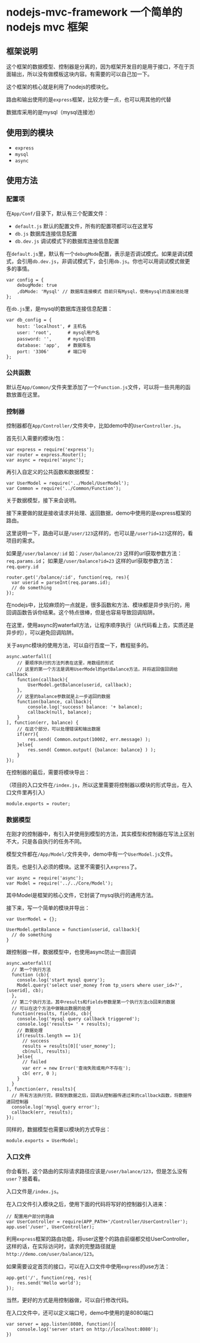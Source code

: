 # nodejs-mvc-framework 一个简单的nodejs mvc 框架

## 框架说明

这个框架的数据模型、控制器是分离的，因为框架开发目的是用于接口，不在于页面输出，所以没有做模板这块内容。有需要的可以自己加一下。

这个框架的核心就是利用了nodejs的模块化。

路由和输出使用的是`express`框架，比较方便一点，也可以用其他的代替

数据库采用的是mysql（mysql连接池）

## 使用到的模块

- `express`
- `mysql`
- `async`

## 使用方法

### 配置项

在`App/Conf/`目录下，默认有三个配置文件：

- `default.js` 默认的配置文件，所有的配置项都可以在这里写
- `db.js`  数据库连接信息配置
- `db.dev.js` 调试模式下的数据库连接信息配置

在`default.js`里，默认有一个`debugMode`配置，表示是否调试模式。如果是调试模式，会引用`db.dev.js`，非调试模式下，会引用`db.js`。你也可以用调试模式做更多的事情。

```
var config = {
	debugMode: true
	,dbMode: 'Mysql' // 数据库连接模式 目前只有Mysql，使用mysql的连接池处理
};
```

在`db.js`里，是mysql的数据库连接信息配置：

```
var db_config = {
	host: 'localhost', # 主机名
	user: 'root',      # mysql用户名
	password: '',      # mysql密码
	database: 'app',   # 数据库名
	port: '3306'       # 端口号
};
```

### 公共函数

默认在`App/Common/`文件夹里添加了一个`Function.js`文件，可以将一些共用的函数放置在这里。

### 控制器

控制器都在`App/Controller/`文件夹中，比如demo中的`UserController.js`。

首先引入需要的模块/包：

```
var express = require('express');
var router = express.Router();
var async = require('async');
```

再引入自定义的公共函数和数据模型：

```
var UserModel = require('../Model/UserModel');
var Common = require('../Common/Function');
```

关于数据模型，接下来会说明。

接下来要做的就是接收请求并处理、返回数据，demo中使用的是express框架的路由。

这里说明一下，路由可以是`/user/123`这样的，也可以是`/user?id=123`这样的，看项目的需求。

如果是`/user/balance/:id` 如：`/user/balance/23` 这样的url获取参数方法： `req.params.id`；
如果是`/user/balance?id=23` 这样的url获取参数方法： `req.query.id`

```
router.get('/balance/:id', function(req, res){
  var userid = parseInt(req.params.id);
  // do something
});
```

在nodejs中，比较麻烦的一点就是，很多函数和方法、模块都是异步执行的，用回调函数告诉你结果。这个特点很棒，但是也容易导致回调陷阱。

在这里，使用async的waterfall方法，让程序顺序执行（从代码看上去，实质还是异步的），可以避免回调陷阱。

关于async模块的使用方法，可以自行百度一下，教程挺多的。

```
async.waterfall([
    // 要顺序执行的方法列表在这里，用数组的形式
    // 这里的第一个方法是调用UserModel的getBalance方法，并将返回值回调给callback
    function(callback){
        UserModel.getBalance(userid, callback);
    },
    // 这里的balance参数就是上一步返回的数据
    function(balance, callback){
        console.log('success! balance: '+ balance);
        callback(null, balance);
    }
], function(err, balance) {
    // 在这个部分，可以处理错误和输出数据
    if(err){
        res.send( Common.output(10002, err.message) );
    }else{
        res.send( Common.output( {balance: balance} ) );
    }
});
```

在控制器的最后，需要将模块导出：

（项目的入口文件在`/index.js`，所以这里需要将控制器以模块的形式导出，在入口文件里再引入）

```
module.exports = router;
```

### 数据模型

在刚才的控制器中，有引入并使用到模型的方法，其实模型和控制器在写法上区别不大，只是各自执行的任务不同。

模型文件都在`/App/Model/`文件夹中，demo中有一个`UserModel.js`文件。

首先，也是引入必须的模块。这里不需要引入`express`了。

```
var async = require('async');
var Model = require('../../Core/Model');
```

其中Model是框架的核心文件，它封装了mysql执行的通用方法。

接下来，写一个简单的模块并导出：

```
var UserModel = {};

UserModel.getBalance = function(userid, callback){
  // do something
}
```

跟控制器一样，数据模型中，也使用async防止一直回调

```
async.waterfall([
  // 第一个执行方法
  function (cb){
    console.log('start mysql query');
    Model.query('select user_money from tp_users where user_id=?', [userid], cb);
  },
  // 第二个执行方法，其中results和fields参数是第一个执行方法cb回来的数据
  // 可以在这个方法中做输出数据的处理
  function(results, fields, cb){
    console.log('mysql query callback triggered');
    console.log('results= ' + results);
    // 数据处理
    if(results.length == 1){
      // success
      results = results[0]['user_money'];
      cb(null, results);
    }else{
      // failed
      var err = new Error('查询失败或用户不存在');
      cb( err, 0 );
    }
  }
], function(err, results){
  // 所有方法执行完，获取到数据之后，回调从控制器传递过来的callback函数，将数据传递回控制器
  console.log('mysql query error');
  callback(err, results);
});
```

同样的，数据模型也需要以模块的方式导出：

```
module.exports = UserModel;
```

### 入口文件

你会看到，这个路由的实际请求路径应该是`/user/balance/123`，但是怎么没有`user`？接着看。

入口文件是`/index.js`。

在入口文件引入模块之后，使用下面的代码将写好的控制器引入进来：

```
// 配置用户部分的路由
var UserController = require(APP_PATH+'/Controller/UserController');
app.use('/user', UserController);
```

利用`express`框架的路由功能，将user这整个的路由前缀都交给UserController，这样的话，在实际访问时，请求的完整路径就是`http://demo.com/user/balance/123`。

如果需要设定首页的接口，可以在入口文件中使用`express`的use方法：

```
app.get('/', function(req, res){
	res.send('Hello world');
});
```

当然，更好的方式是用控制器做，可以自行修改代码。

在入口文件中，还可以定义端口号，demo中使用的是8080端口

```
var server = app.listen(8080, function(){
	console.log('server start on http://localhost:8080');
})
```






